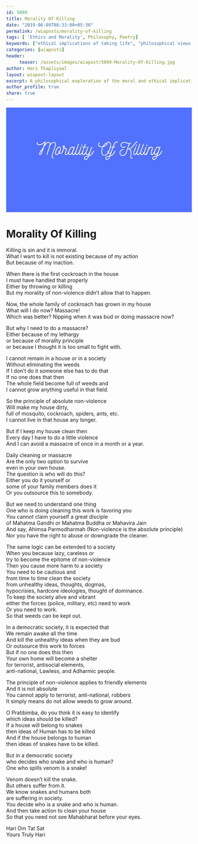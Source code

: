 ```yaml
--- 
id: 5099 
title: Morality Of Killing
date: "2019-06-09T08:33:00+05:30"
permalink: /wiaposts/morality-of-killing
tags: [ 'Ethics and Morality', Philosophy, Poetry]    
keywords: ["ethical implications of taking life", "philosophical views on morality", "poetry on life and death", "cultural perspectives on killing", "moral dilemmas in society"]  
categories: [wiaposts] 
header:
     teaser: /assets/images/wiapost/5099-Morality-Of-Killing.jpg
author: Hari Thapliyaal 
layout: wiapost-layout
excerpt: A philosophical exploration of the moral and ethical implications of taking life, through poetry and cultural perspectives.
author_profile: true 
share: true 
---
```


![Morality Of Killing](/assets/images/wiapost/5099-Morality-Of-Killing.jpg)     
   
# Morality Of Killing   
    
Killing is sin and it is immoral.     
What I want to kill is not existing because of my action     
But because of my inaction.    
    
When there is the first cockroach in the house     
I must have handled that properly     
Either by throwing or killing     
But my morality of non-violence didn’t allow that to happen.    
    
Now, the whole family of cockroach has grown in my house     
What will I do now? Massacre!     
Which was better? Nipping when it was bud or doing massacre now?    
    
But why I need to do a massacre?     
Either because of my lethargy     
or because of morality principle     
or because I thought it is too small to fight with.    
    
I cannot remain in a house or in a society     
Without eliminating the weeds     
If I don’t do it someone else has to do that     
If no one does that then     
The whole field become full of weeds and     
I cannot grow anything useful in that field.    
    
So the principle of absolute non-violence     
Will make my house dirty,     
full of mosquito, cockroach, spiders, ants, etc.     
I cannot live in that house any longer.    
    
But if I keep my house clean then     
Every day I have to do a little violence     
And I can avoid a massacre of once in a month or a year.    
    
Daily cleaning or massacre     
Are the only two option to survive     
even in your own house.     
The question is who will do this?     
Either you do it yourself or     
some of your family members does it     
Or you outsource this to somebody.    
    
But we need to understand one thing     
One who is doing cleaning this work is favoring you     
You cannot claim yourself a great disciple     
of Mahatma Gandhi or Mahatma Buddha or Mahavira Jain     
And say, Ahimsa Parmodharmah (Non-violence is the absolute principle)     
Nor you have the right to abuse or downgrade the cleaner.    
    
The same logic can be extended to a society     
When you because lazy, careless or     
try to become the epitome of non-violence     
Then you cause more harm to a society     
You need to be cautious and     
from time to time clean the society     
from unhealthy ideas, thoughts, dogmas,     
hypocrisies, hardcore ideologies, thought of dominance.     
To keep the society alive and vibrant     
either the forces (police, military, etc) need to work     
Or you need to work.     
So that weeds can be kept out.    
    
In a democratic society, it is expected that     
We remain awake all the time     
And kill the unhealthy ideas when they are bud     
Or outsource this work to forces     
But if no one does this then     
Your own home will become a shelter     
for terrorist, antisocial elements,     
anti-national, Lawless, and Adharmic people.    
    
The principle of non-violence applies to friendly elements     
And it is not absolute     
You cannot apply to terrorist, anti-national, robbers     
It simply means do not allow weeds to grow around.    
    
O Pratibimba, do you think it is easy to identify     
which ideas should be killed?     
If a house will belong to snakes     
then ideas of Human has to be killed     
And if the house belongs to human     
then ideas of snakes have to be killed.    
    
But in a democratic society     
who decides who snake and who is human?     
One who spills venom is a snake!    
    
Venom doesn’t kill the snake.     
But others suffer from it.     
We know snakes and humans both     
are suffering in society.     
You decide who is a snake and who is human.     
And then take action to clean your house     
So that you need not see Mahabharat before your eyes.    
    
Hari Om Tat Sat     
Yours Truly Hari    
